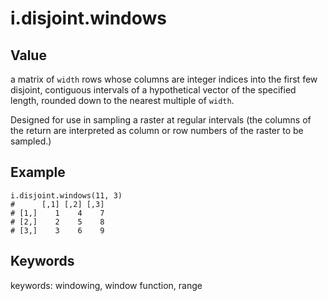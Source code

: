 i.disjoint.windows
==================

Value
-----

a matrix of `width` rows whose columns are
integer indices into the first few disjoint, contiguous intervals
of a hypothetical vector of the specified length,
rounded down to the nearest multiple of `width`.

Designed for use in sampling a raster at regular
intervals (the columns of the return are interpreted as
column or row numbers of the raster to be sampled.)

Example
-------

    i.disjoint.windows(11, 3)
    #      [,1] [,2] [,3]
    # [1,]    1    4    7
    # [2,]    2    5    8
    # [3,]    3    6    9
 
 Keywords
 --------
 
 keywords: windowing, window function, range

